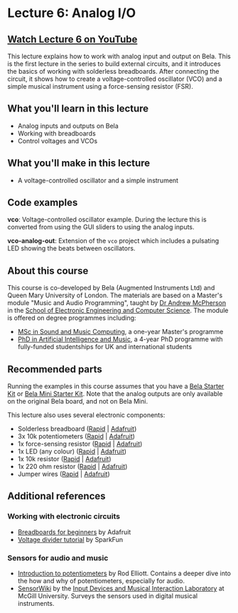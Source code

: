 # Lecture 6: Analog I/O

## [Watch Lecture 6 on YouTube](https://www.youtube.com/watch?v=I8vV7AsUc-Y)

This lecture explains how to work with analog input and output on Bela. This is the first lecture in the series to build external circuits, and it introduces the basics of working with solderless breadboards. After connecting the circuit, it shows how to create a voltage-controlled oscillator (VCO) and a simple musical instrument using a force-sensing resistor (FSR).

## What you'll learn in this lecture

* Analog inputs and outputs on Bela
* Working with breadboards
* Control voltages and VCOs

## What you'll make in this lecture

* A voltage-controlled oscillator and a simple instrument

## Code examples

**vco**: Voltage-controlled oscillator example. During the lecture this is converted from using the GUI sliders to using the analog inputs.

**vco-analog-out**: Extension of the `vco` project which includes a pulsating LED showing the beats between oscillators.

## About this course

This course is co-developed by Bela (Augmented Instruments Ltd) and Queen Mary University of London. The materials are based on a Master's module "Music and Audio Programming", taught by [Dr Andrew McPherson](http://instrumentslab.org) in the [School of Electronic Engineering and Computer Science](http://www.eecs.qmul.ac.uk). The module is offered on degree programmes including:

* [MSc in Sound and Music Computing](https://www.qmul.ac.uk/postgraduate/taught/coursefinder/courses/129308.html), a one-year Master's programme
* [PhD in Artificial Intelligence and Music](http://www.aim.qmul.ac.uk), a 4-year PhD programme with fully-funded studentships for UK and international students

## Recommended parts

Running the examples in this course assumes that you have a [Bela Starter Kit](https://shop.bela.io/products/bela-starter-kit) or [Bela Mini Starter Kit](https://shop.bela.io/products/bela-mini-starter-kit). Note that the analog outputs are only available on the original Bela board, and not on Bela Mini.

This lecture also uses several electronic components:

* Solderless breadboard ([Rapid](https://www.rapidonline.com/rapid-tp-039-solderless-breadboard-transparent-400-points-34-0671) | [Adafruit](https://www.adafruit.com/product/64))
* 3x 10k potentiometers ([Rapid](https://www.rapidonline.com/taiwan-alpha-rv16af-10k-lin-16mm-metal-case-pcb-potentiometer-65-0715) | [Adafruit](https://www.adafruit.com/product/4133))
* 1x force-sensing resistor ([Rapid](https://www.rapidonline.com/taiwan-alpha-43mm-square-membrane-force-sensor-78-4008) | [Adafruit](https://www.adafruit.com/product/1075))
* 1x LED (any colour) ([Rapid](https://www.rapidonline.com/kingbright-l-7113gd-5mm-2-2v-green-led-20mcd-55-0120) | [Adafruit](https://www.adafruit.com/product/298))
* 1x 10k resistor ([Rapid](https://www.rapidonline.com/truohm-cr-025-10k-carbon-film-resistor-0-25w-pack-of-100-62-0394) | [Adafruit](https://www.adafruit.com/product/2784))
* 1x 220 ohm resistor ([Rapid](https://www.rapidonline.com/truohm-cr-025-220r-carbon-film-resistor-0-25w-pack-of-100-62-0354) | [Adafruit](https://www.adafruit.com/product/2780))
* Jumper wires ([Rapid](https://www.rapidonline.com/rapid-jw-003-breadboard-jumper-wires-bundle-of-75-34-0673) | [Adafruit](https://www.adafruit.com/product/153))

## Additional references

### Working with electronic circuits

* [Breadboards for beginners](https://learn.adafruit.com/breadboards-for-beginners/introduction) by Adafruit
* [Voltage divider tutorial](https://learn.sparkfun.com/tutorials/voltage-dividers/all) by SparkFun

### Sensors for audio and music

* [Introduction to potentiometers](https://sound-au.com/pots.htm) by Rod Elliott. Contains a deeper dive into the how and why of potentiometers, especially for audio.
* [SensorWiki](https://sensorwiki.org/doku.php) by the [Input Devices and Musical Interaction Laboratory](http://www-new.idmil.org) at McGill University. Surveys the sensors used in digital musical instruments.